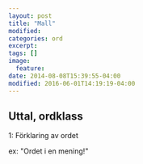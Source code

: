 ```yaml
---
layout: post
title: "Mall"
modified:
categories: ord
excerpt:
tags: []
image:
  feature:
date: 2014-08-08T15:39:55-04:00
modified: 2016-06-01T14:19:19-04:00
---
```


## Uttal, ordklass

1: Förklaring av ordet

ex: "Ordet i en mening!"
